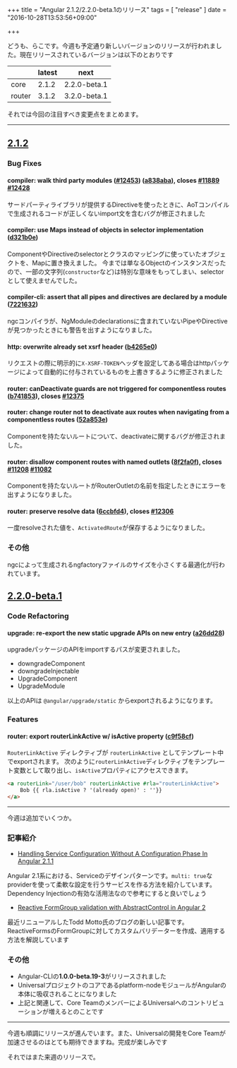 +++
title = "Angular 2.1.2/2.2.0-beta.1のリリース"
tags = [
    "release"
]
date = "2016-10-28T13:53:56+09:00"

+++

<!--more-->

どうも、らこです。今週も予定通り新しいバージョンのリリースが行われました。現在リリースされているバージョンは以下のとおりです

|    | latest | next |
|----|-------|----|
|core| 2.1.2 | 2.2.0-beta.1 |
|router | 3.1.2 | 3.2.0-beta.1 |

それでは今回の注目すべき変更点をまとめます。

---

## [2.1.2](https://github.com/angular/angular/blob/master/CHANGELOG.md#212-2016-10-27) 

### Bug Fixes

#### **compiler:** walk third party modules ([#12453](https://github.com/angular/angular/issues/12453)) ([a838aba](https://github.com/angular/angular/commit/a838aba)), closes [#11889](https://github.com/angular/angular/issues/11889) [#12428](https://github.com/angular/angular/issues/12428)

サードパーティライブラリが提供するDirectiveを使ったときに、AoTコンパイルで生成されるコードが正しくないimport文を含むバグが修正されました

#### **compiler:** use Maps instead of objects in selector implementation ([d321b0e](https://github.com/angular/angular/commit/d321b0e))

ComponentやDirectiveのselectorとクラスのマッピングに使っていたオブジェクトを、Mapに置き換えました。
今までは単なるObjectのインスタンスだったので、一部の文字列(`constructor`など)は特別な意味をもってしまい、selectorとして使えませんでした。

#### **compiler-cli:** assert that all pipes and directives are declared by a module  ([7221632](https://github.com/angular/angular/commit/7221632))

ngcコンパイラが、NgModuleのdeclarationsに含まれていないPipeやDirectiveが見つかったときにも警告を出すようになりました。

#### **http:** overwrite already set xsrf header ([b4265e0](https://github.com/angular/angular/commit/b4265e0))

リクエストの際に明示的に`X-XSRF-TOKEN`ヘッダを設定してある場合はhttpパッケージによって自動的に付与されているものを上書きするように修正されました

#### **router:** canDeactivate guards are not triggered for componentless routes ([b741853](https://github.com/angular/angular/commit/b741853)), closes [#12375](https://github.com/angular/angular/issues/12375)
#### **router:** change router not to deactivate aux routes when navigating from a componentless routes ([52a853e](https://github.com/angular/angular/commit/52a853e))

Componentを持たないルートについて、deactivateに関するバグが修正されました。

#### **router:** disallow component routes with named outlets ([8f2fa0f](https://github.com/angular/angular/commit/8f2fa0f)), closes [#11208](https://github.com/angular/angular/issues/11208) [#11082](https://github.com/angular/angular/issues/11082)

Componentを持たないルートがRouterOutletの名前を指定したときにエラーを出すようになりました。

#### **router:** preserve resolve data ([6ccbfd4](https://github.com/angular/angular/commit/6ccbfd4)), closes [#12306](https://github.com/angular/angular/issues/12306)

一度resolveされた値を、`ActivatedRoute`が保存するようになりました。

### その他

ngcによって生成されるngfactoryファイルのサイズを小さくする最適化が行われています。

## [2.2.0-beta.1](https://github.com/angular/angular/blob/master/CHANGELOG.md#220-beta1-2016-10-27)

### Code Refactoring

#### **upgrade:** re-export the new static upgrade APIs on new entry ([a26dd28](https://github.com/angular/angular/commit/a26dd28))

upgradeパッケージのAPIをimportするパスが変更されました。

  - downgradeComponent
  - downgradeInjectable
  - UpgradeComponent
  - UpgradeModule

以上のAPIは `@angular/upgrade/static` からexportされるようになります。

### Features

#### **router:** export routerLinkActive w/ isActive property ([c9f58cf](https://github.com/angular/angular/commit/c9f58cf))

`RouterLinkActive` ディレクティブが `routerLinkActive` としてテンプレート中でexportされます。
次のように`routerLinkActive`ディレクティブをテンプレート変数として取り出し、`isActive`プロパティにアクセスできます。

```html
<a routerLink="/user/bob" routerLinkActive #rla="routerLinkActive">
    Bob {{ rla.isActive ? '(already open)' : ''}}
</a>
```

----

今週は追加でいくつか。

### 記事紹介

- [Handling Service Configuration Without A Configuration Phase In Angular 2\.1\.1](https://www.bennadel.com/blog/3174-handling-service-configuration-without-a-configuration-phase-in-angular-2-1-1.htm)

Angular 2.1系における、Serviceのデザインパターンです。`multi: true`なproviderを使って柔軟な設定を行うサービスを作る方法を紹介しています。
Dependency Injectionの有効な活用法なので参考にすると良いでしょう

- [Reactive FormGroup validation with AbstractControl in Angular 2](https://toddmotto.com/reactive-formgroup-validation-angular-2)

最近リニューアルしたTodd Motto氏のブログの新しい記事です。ReactiveFormsのFormGroupに対してカスタムバリデーターを作成、適用する方法を解説しています

### その他

- Angular-CLIの**1.0.0-beta.19-3**がリリースされました
- Universalプロジェクトのコアであるplatform-nodeモジュールがAngularの本体に吸収されることになりました
- 上記と関連して、Core TeamのメンバーによるUniversalへのコントリビューションが増えるとのことです

----

今週も順調にリリースが進んでいます。また、Universalの開発をCore Teamが加速させるのはとても期待できますね。完成が楽しみです

それではまた来週のリリースで。
